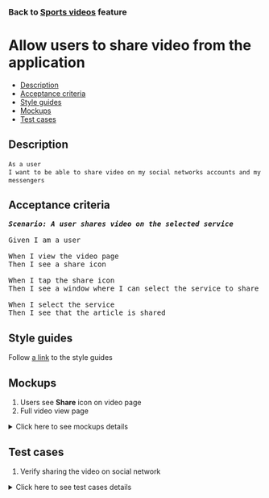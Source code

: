 ### Back to [Sports videos](../../) feature

# Allow users to share video from the application

- [Description](#description)
- [Acceptance criteria](#acceptance-criteria)
- [Style guides](#style-guides)
- [Mockups](#mockups)
- [Test cases](#test-cases)

## Description

    As a user
    I want to be able to share video on my social networks accounts and my messengers

## Acceptance criteria

<pre>
<b><i>Scenario: A user shares video on the selected service</i></b>

Given I am a user

When I view the video page
Then I see a share icon

When I tap the share icon
Then I see a window where I can select the service to share the article

When I select the service
Then I see that the article is shared
</pre>

## Style guides

Follow [a link](https://www.figma.com/proto/0zkkf5WC77OSpvyD6YXpFE/Style-guides?page-id=0%3A1&node-id=19%3A5368&viewport=266%2C48%2C0.54&scaling=min-zoom&starting-point-node-id=19%3A5368) to the style guides

## Mockups

1. Users see <b>Share</b> icon on video page
2. Full video view page

<details>
  <summary>Click here to see mockups details</summary>

**1. Users see Share icon on video page:**

![Users see Share icon on video page](/sports_hub_portal/mobile_application_features/video_page/images/application_video_view_page.png)

**2. Full video view page:**

![Full video view page](/sports_hub_portal/mobile_application_features/video_page/images/video_view_page.png)

</details>

## Test cases

1. Verify sharing the video on social network

<details>
  <summary>Click here to see test cases details</summary>

### **#1. Verify sharing the video on social network**

|Preconditions|Steps|Expected result
--------------|-----|----------
|- The user is on the <b>Video</b> page|1) Tap share icon|1) The user is promted to share the current video on services|

</details>
